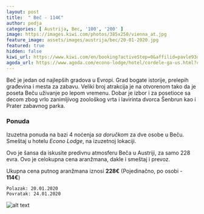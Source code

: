 ```yaml
---
layout: post
title:  " Beč - 114€"
author: pedja
categories: [ Austrija, Bec, '100', '200' ]
image: https://images.kiwi.com/photos/385x250/vienna_at.jpg
feature_image: assets/images/austrija/bec/20-01-2020.jpg
featured: true
hidden: false
kiwi_url: https://www.kiwi.com/en/booking?activeStep=0&affilid=pavle93odyssey&booking_token=AQCV2UBrBxc5k04DSRoHXl1z_mNMyWaLBTPKqhlbliIyHOBrm9Uh0NNDaT3m2pvPSdMdOJzAHk04KXkcc5Bj-jk7U92BjOt1_YhVG0TZv3OdFZeTkmnpfifc8eHpqp95ijqXA_duH5WZqWvcA5dhnS3IClD19qpBv0RLN4PKggmryh9Q8QWXZ1N4gLlH-ZlZix3q_5lPqYHV4FLI8X8B6glpSpFO5qDDM4d8enXokCyTOdpLIDrkAP5BsHr3FFBcWDn6ayfleBEE94BAnuGcp6e3OtadxZvec-IEhvzu9cbfC9j8PTNvYUKeFQZyjrqnJB_FmnfWwZnXZ4lBAR7FHRER0dVts2fRcyQCh7vGsRcKsnaC1O_h2FSXwWgkecQ4jpaafZd_kNMC9A4YVSxZMam0Tsq45-Kphpf7YOanevOy9AOREpfS4RasKIfoKYnDZduFqh3ik13vLssU_Y8Fs4HfpBeYlBYJWiFOLPsH_dF1zl3Mo4GPzefohY3AF-OHZAeF6NIQyfGdqscE0gtDc_UZs7Q2RMLeLurajDSTbRUb0AbcjA40GjF-EAR2bfk4RpYt1c2vPlTdrotIW9UNynQ%3D%3D&currency=eur&deeplinkId=28375090154&flightsId=238f19ef47690000fa32c486_0-19ef238f476d0000be232b34_0&handBags=0-0&holdBags=0-0&lang=en&passengers=2&price=46&session_identifier=YbBk9Zoa8kzQyPJPaEDvG%2F52XCeFBRqj4QqlBtyutu4%3D&session_token=X%2Bgiw2RU%2Fhin7Q%2FmuoZUS0vRKgZcm5EULJVJ9tatgICaUK7TP1gmG4NSys%2BIuLNCj7alTHV1kCtYItYvmypJHZ1T3Xvwt1Kz5LusA8jdJiFm6PFVbtG7uh6NokCGB4RC3VcNS1c7MPp3keOjHlBrM9hHyh3MJ8L1sXPEBf1ZZSX83JRCy4oz28SpypXxeuXKK6eMYnJyt5oUGkpMVQmfWDJF2SMnSUJHxUBgyRlFU7M%3D&token=AQCV2UBrBxc5k04DSRoHXl1z_mNMyWaLBTPKqhlbliIyHOBrm9Uh0NNDaT3m2pvPSdMdOJzAHk04KXkcc5Bj-jk7U92BjOt1_YhVG0TZv3OdFZeTkmnpfifc8eHpqp95ijqXA_duH5WZqWvcA5dhnS3IClD19qpBv0RLN4PKggmryh9Q8QWXZ1N4gLlH-ZlZix3q_5lPqYHV4FLI8X8B6glpSpFO5qDDM4d8enXokCyTOdpLIDrkAP5BsHr3FFBcWDn6ayfleBEE94BAnuGcp6e3OtadxZvec-IEhvzu9cbfC9j8PTNvYUKeFQZyjrqnJB_FmnfWwZnXZ4lBAR7FHRER0dVts2fRcyQCh7vGsRcKsnaC1O_h2FSXwWgkecQ4jpaafZd_kNMC9A4YVSxZMam0Tsq45-Kphpf7YOanevOy9AOREpfS4RasKIfoKYnDZduFqh3ik13vLssU_Y8Fs4HfpBeYlBYJWiFOLPsH_dF1zl3Mo4GPzefohY3AF-OHZAeF6NIQyfGdqscE0gtDc_UZs7Q2RMLeLurajDSTbRUb0AbcjA40GjF-EAR2bfk4RpYt1c2vPlTdrotIW9UNynQ%3D%3D&user_id=86bfed55-21d7-4a38-a51e-73c29f7a1c7d
agoda_url: https://www.agoda.com/econo-lodge/hotel/cordele-ga-us.html?checkin=2020-01-20&los=4&adults=2&rooms=1&cid=1833963&searchrequestid=9d6f86d4-9939-4054-aa19-3db417242e67&travellerType=-1
---
```



Beč je jedan od najlepših gradova u Evropi. Grad bogate istorije, prelepih građevina i mesta za zabavu. Veliki broj atrakcija je na otvorenom tako da je poseta Beču uživanje po lepom vremenu. Dobar je izbor i za posetioce sa decom zbog vrlo zanimljivog zoološkog vrta i lavirinta dvorca Šenbrun kao i Prater zabavnog parka.


### Ponuda
Izuzetna ponuda na bazi 4 noćenja *sa doručkom* za dve osobe u Beču. Smeštaj u hotelu *Econo Lodge*, na izuzetnoj lokaciji.

Ovo je šansa da iskusite predivnu atmosferu Beča u Austriji, za samo 228 evra. Ovo je celokupna cena aranžmana, dakle i smeštaj i prevoz.

Ukupna cena putnog aranžmana iznosi **228€** (Pojedinačno, po osobi - **114€**)

```
Polazak: 20.01.2020
Povratak: 24.01.2020
```

![alt text]( https://pix6.agoda.net/hotelImages/2314517/0/209a8c570aebc10d2acf1adb81b20e94.jpg?s=1024x768 "Bec smestaj")

